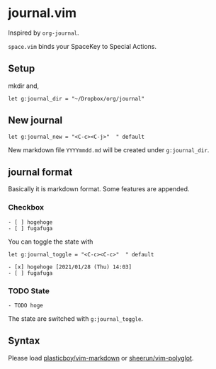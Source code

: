 # journal.vim

Inspired by `org-journal`.

`space.vim` binds your SpaceKey to Special Actions.

## Setup

mkdir and,

```vim
let g:journal_dir = "~/Dropbox/org/journal"
```

## New journal

```vim
let g:journal_new = "<C-c><C-j>"  " default
```

New markdown file `YYYYmmdd.md` will be created under `g:journal_dir`.

## journal format

Basically it is markdown format.
Some features are appended.

### Checkbox

```
- [ ] hogehoge
- [ ] fugafuga
```

You can toggle the state with

```vim
let g:journal_toggle = "<C-c><C-c>"  " default
```

```
- [x] hogehoge [2021/01/28 (Thu) 14:03]
- [ ] fugafuga
```

### TODO State

```
- TODO hoge
```

The state are switched with `g:journal_toggle`.

## Syntax

Please load
[plasticboy/vim-markdown](https://github.com/plasticboy/vim-markdown) or
[sheerun/vim-polyglot](https://github.com/sheerun/vim-polyglot).

